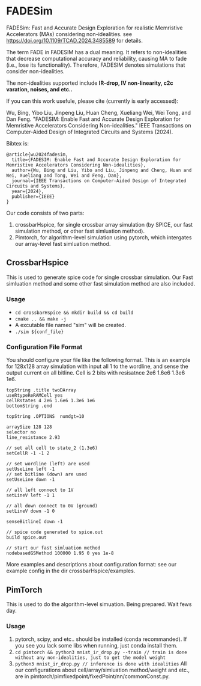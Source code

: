 # FADESim
FADESim: Fast and Accurate Design Exploration for realistic Memristive Accelerators (MAs) considering non-idealities.
see https://doi.org/10.1109/TCAD.2024.3485589 for details.

The term FADE in FADESIM has a dual meaning. It refers to non-idealities that decrease computational accuracy and reliability, causing MA
to fade (i.e., lose its functionality). Therefore, FADESIM denotes simulations that consider non-idealities.

The non-idealities supported include **IR-drop, IV non-linearity, c2c varation, noises, and etc..**

If you can this work usefule, please cite (currently is early accessed):

Wu, Bing, Yibo Liu, Jinpeng Liu, Huan Cheng, Xueliang Wei, Wei Tong, and Dan Feng. "FADESIM: Enable Fast and Accurate Design Exploration for Memristive Accelerators Considering Non-idealities." IEEE Transactions on Computer-Aided Design of Integrated Circuits and Systems (2024).


Bibtex is:
```
@article{wu2024fadesim,
  title={FADESIM: Enable Fast and Accurate Design Exploration for Memristive Accelerators Considering Non-idealities},
  author={Wu, Bing and Liu, Yibo and Liu, Jinpeng and Cheng, Huan and Wei, Xueliang and Tong, Wei and Feng, Dan},
  journal={IEEE Transactions on Computer-Aided Design of Integrated Circuits and Systems},
  year={2024},
  publisher={IEEE}
}
```



Our code consists of two parts:
1. crossbarHspice, for single crossbar array simulation (by SPICE, our fast simulation method, or other fast simluation method).
2. Pimtorch, for algorithm-level simulation using pytorch, which intergates our array-level fast simluation method. 

## CrossbarHspice
This is used to generate spice code for single crossbar simulation.
Our Fast simluation method and some other fast simulation method are also included.

### Usage
  - ```cd crossbarHspice && mkdir build && cd build```
  - ```cmake .. && make -j```
  - A excutable file named "sim" will be created.
  - ```./sim ${conf_file}```

### Configuration File Format
You should configure your file like the following format.
This is an example for 128x128 array simulation with input all 1 to the wordline, and sense the output current on all bitline. Cell is 2 bits with resisatnce 2e6 1.6e6 1.3e6 1e6.
```
topString .title twoDArray
useRtypeReRAMCell yes
cellRstates 4 2e6 1.6e6 1.3e6 1e6
bottomString .end

topString .OPTIONS  numdgt=10

arraySize 128 128
selector no
line_resistance 2.93

// set all cell to state_2 (1.3e6)
setCellR -1 -1 2

// set wordline (left) are used
setUseLine left -1 
// set bitline (down) are used
setUseLine down -1

// all left connect to 1V
setLineV left -1 1

// all down connect to 0V (ground)
setLineV down -1 0

senseBitlineI down -1

// spice code generated to spice.out
build spice.out

// start our fast simluation method
nodebasedGSMethod 100000 1.95 0 yes 1e-8
```
More examples and descriptions about configuration format: see our example config in the dir crossbarHspice/examples.


## PimTorch
This is used to do the algorithm-level simuation.
Being prepared. Wait fews day.

### Usage
  1. pytorch, scipy, and etc.. should be installed (conda recommanded). If you see you lack some libs when running, just conda install them. 
  2. ```cd pimtorch && python3 mnist_ir_drop.py --train // train is done without any non-idealities, just to get the model weight```
  3. ```python3 mnist_ir_drop.py // inference is done with idealities```
All our configurations about cell/array/simluation method/weight and etc., are in pimtorch/pimfixedpoint/fixedPoint/nn/commonConst.py.




 
